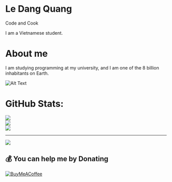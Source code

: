 # Le Dang Quang
Code and Cook

I am a Vietnamese student.


# About me
I am studying programming at my university, and I am one of the 8 billion inhabitants on Earth.




![Alt Text](https://media.giphy.com/media/AYKv7lXcZSJig/giphy.gif)




# GitHub Stats:
![](https://github-readme-stats.vercel.app/api?username=Quanghusst&theme=dark&hide_border=false&include_all_commits=true&count_private=true)<br/>
![](https://github-readme-streak-stats.herokuapp.com/?user=Quanghusst&theme=dark&hide_border=false)<br/>
![](https://github-readme-stats.vercel.app/api/top-langs/?username=Quanghusst&theme=dark&hide_border=false&include_all_commits=true&count_private=true&layout=compact)

---
[![](https://visitcount.itsvg.in/api?id=Quanghusst&icon=0&color=0)](https://visitcount.itsvg.in)

  ## 💰 You can help me by Donating
  [![BuyMeACoffee](https://img.shields.io/badge/Buy%20Me%20a%20Coffee-ffdd00?style=for-the-badge&logo=buy-me-a-coffee&logoColor=black)](https://buymeacoffee.com/ledangquangdangquang) 

  
<!-- Proudly created with GPRM ( https://gprm.itsvg.in ) -->

